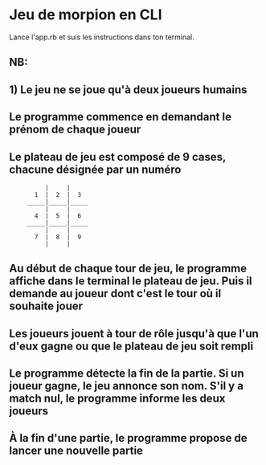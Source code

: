 # Jeu de morpion en CLI

Lance l'app.rb et suis les instructions dans ton terminal.

## NB:

## 1) Le jeu ne se joue qu'à deux joueurs humains

## Le programme commence en demandant le prénom de chaque joueur

## Le plateau de jeu est composé de 9 cases, chacune désignée par un numéro
              |     |     
           1  |  2  |  3  
         _____|_____|_____
              |     |     
           4  |  5  |  6  
         _____|_____|_____
              |     |     
           7  |  8  |  9  
              |     |     
      

## Au début de chaque tour de jeu, le programme affiche dans le terminal le plateau de jeu. Puis il demande au joueur dont c'est le tour où il souhaite jouer

## Les joueurs jouent à tour de rôle jusqu'à que l'un d'eux gagne ou que le plateau de jeu soit rempli

## Le programme détecte la fin de la partie. Si un joueur gagne, le jeu annonce son nom. S'il y a match nul, le programme informe les deux joueurs

## À la fin d'une partie, le programme propose de lancer une nouvelle partie
